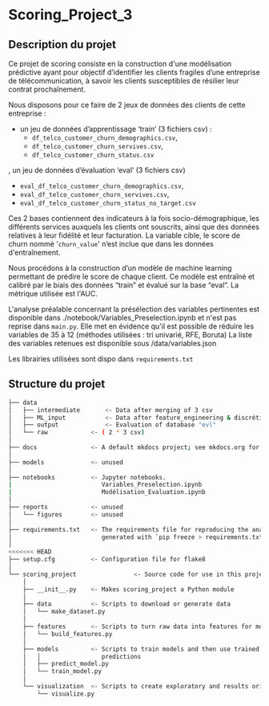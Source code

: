 
# Scoring_Project_3

## Description du projet

Ce projet de scoring consiste en la construction d'une modélisation prédictive ayant pour objectif d’identifier les clients fragiles d’une entreprise de télécommunication, à savoir les clients susceptibles de résilier leur contrat prochaînement.

Nous disposons pour ce faire de 2 jeux de données des clients de cette entreprise :
* un jeu de données d’apprentissage ‘train’ (3 fichiers csv) :
  * `df_telco_customer_churn_demographics.csv`,
  * `df_telco_customer_churn_servives.csv`,
  * `df_telco_customer_churn_status.csv`
    
, un jeu de données d’évaluation ‘eval’ (3 fichiers csv)
  * `eval_df_telco_customer_churn_demographics.csv`,
  * `eval_df_telco_customer_churn_servives.csv`,
  * `eval_df_telco_customer_churn_status_no_target.csv`

Ces 2 bases contiennent des indicateurs à la fois socio-démographique, les différents services auxquels les clients ont souscrits, ainsi que des données relatives à leur fidélité et leur facturation. La variable cible, le score de churn nommé '`churn_value`' n’est inclue que dans les données d'entraînement.

Nous procédons à la construction d’un modèle de machine learning permettant de prédire le score de chaque client. Ce modèle est entraîné et calibré par le biais des données “train” et évalué sur la base “eval”. 
La métrique utilisée est l'AUC.

L'analyse préalable concernant la présélection des variables pertinentes est disponible dans ./notebook/Variables_Preselection.ipynb et n'est pas reprise dans `main.py`.
Elle met en évidence qu'il est possible de réduire les variables de 35 à 12 (méthodes utilisées : tri univarié, RFE, Boruta)
La liste des variables retenues est disponible sous /data/variables.json

Les librairies utilisées sont dispo dans `requirements.txt`

## Structure du projet 


```bash
├── data
│   ├── intermediate       <- Data after merging of 3 csv
│   ├── ML_input           <- Data after feature_engineering & discrétisation
│   ├── output             <- Evaluation of database "evl"
│   └── raw            <- ( 2 * 3 csv)
│
├── docs               <- A default mkdocs project; see mkdocs.org for details
│
├── models             <- unused
│
├── notebooks          <- Jupyter notebooks.
|                         Variables_Preselection.ipynb
|                         Modélisation_Evaluation.ipynb
│
├── reports            <- unused
│   └── figures        <- unused
│
├── requirements.txt   <- The requirements file for reproducing the analysis environment, e.g.
│                         generated with `pip freeze > requirements.txt`
│
<<<<<<< HEAD
├── setup.cfg          <- Configuration file for flake8
│
└── scoring_project                <- Source code for use in this project.
    │
    ├── __init__.py    <- Makes scoring_project a Python module
    │
    ├── data           <- Scripts to download or generate data
    │   └── make_dataset.py
    │
    ├── features       <- Scripts to turn raw data into features for modeling
    │   └── build_features.py
    │
    ├── models         <- Scripts to train models and then use trained models to make
    │   │                 predictions
    │   ├── predict_model.py
    │   └── train_model.py
    │
    └── visualization  <- Scripts to create exploratory and results oriented visualizations
        └── visualize.py
```



